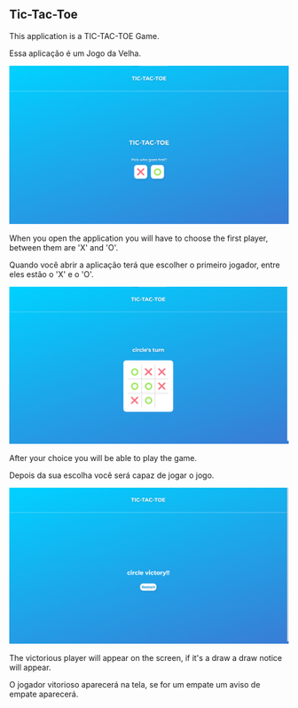 ## Tic-Tac-Toe

This application is a TIC-TAC-TOE Game.

Essa aplicação é um Jogo da Velha.


![alt text](src/assets/gitImgs/img1.png)

When you open the application you will have to choose the first player, between them are 'X' and 'O'.

Quando você abrir a aplicação terá que escolher  o primeiro jogador, entre eles estão o 'X' e o 'O'.

![alt text](src/assets/gitImgs/img2.png)

After your choice you will be able to play the game.

Depois da sua escolha você será capaz de jogar o jogo.

![alt text](src/assets/gitImgs/img3.png)

The victorious player will appear on the screen, if it's a draw a draw notice will appear.


O jogador vitorioso aparecerá na tela, se for um empate um aviso de empate aparecerá.
